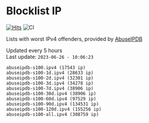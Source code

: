 # Blocklist IP

[![Hits](https://hits.seeyoufarm.com/api/count/incr/badge.svg?url=https%3A%2F%2Fgithub.com%2Fborestad%2Fblocklist-ip%2F&count_bg=%2379C83D&title_bg=%23555555&icon=&icon_color=%23E7E7E7&title=hits&edge_flat=false)](https://hits.seeyoufarm.com)  ![CI](https://img.shields.io/github/workflow/status/borestad/blocklist-ip/CI?style=flat-square)

Lists with worst IPv4 offenders, provided by [AbuseIPDB](https://www.abuseipdb.com/)

<!-- FOOTER-PLACEHOLDER -->
Updated every 5 hours<br>
Last update: `2023-06-26 - 10:06:23`
```
abuseipdb-s100.ipv4 (17543 ip)
abuseipdb-s100-1d.ipv4 (28633 ip)
abuseipdb-s100-2d.ipv4 (32301 ip)
abuseipdb-s100-3d.ipv4 (34278 ip)
abuseipdb-s100-7d.ipv4 (38906 ip)
abuseipdb-s100-30d.ipv4 (38906 ip)
abuseipdb-s100-60d.ipv4 (97529 ip)
abuseipdb-s100-90d.ipv4 (134531 ip)
abuseipdb-s100-120d.ipv4 (155256 ip)
abuseipdb-s100-all.ipv4 (308759 ip)
```
